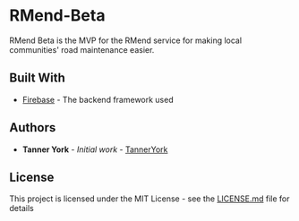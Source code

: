 # RMend-Beta

RMend Beta is the MVP for the RMend service for making local communities' road maintenance easier.

## Built With

* [Firebase](https://firebase.google.com/) - The backend framework used

## Authors

* **Tanner York** - *Initial work* - [TannerYork](https://github.com/TannerYork)

## License

This project is licensed under the MIT License - see the [LICENSE.md](LICENSE.md) file for details
